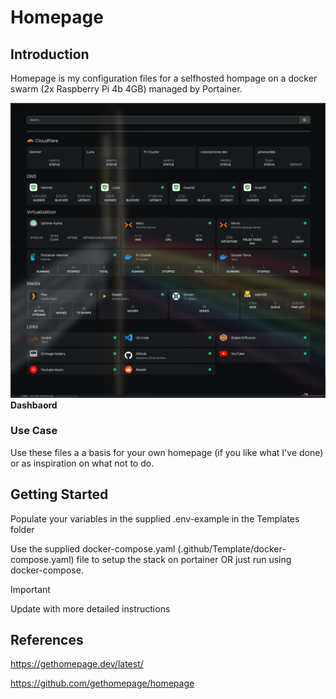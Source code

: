 # Homepage

## Introduction

Homepage is my configuration files for a selfhosted hompage on a docker swarm (2x Raspberry Pi 4b 4GB) managed by Portainer.

![Dashboard](.github/screenshots/dashboard_public.png)
**Dashbaord**

### Use Case

Use these files a a basis for your own homepage (if you like what I've done) or as inspiration on what not to do.

## Getting Started

Populate your variables in the supplied .env-example in the Templates folder

Use the supplied docker-compose.yaml (.github/Template/docker-compose.yaml) file to setup the stack on portainer OR just run using docker-compose.

> [!IMPORTANT]
> Update with more detailed instructions

## References
https://gethomepage.dev/latest/

https://github.com/gethomepage/homepage
